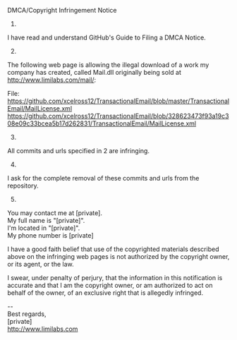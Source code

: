 DMCA/Copyright Infringement Notice

1.  
I have read and understand GitHub's Guide to Filing a DMCA Notice.

2.  
The following web page is allowing the illegal download of a work
my company has created, called Mail.dll originally being sold at
http://www.limilabs.com/mail/:

File:  
https://github.com/xcelross12/TransactionalEmail/blob/master/TransactionalEmail/MailLicense.xml  
https://github.com/xcelross12/TransactionalEmail/blob/328623473f93a19c308e09c33bcea5b17d262831/TransactionalEmail/MailLicense.xml

3.  
All commits and urls specified in 2 are infringing.

4.  
I ask for the complete removal of these commits and urls from the repository.

5.  
You may contact me at [private].  
My full name is "[private]".  
I'm located in "[private]".  
My phone number is [private]

I have a good faith belief that use of the copyrighted materials
described above on the infringing web pages is not authorized by the
copyright owner, or its agent, or the law.

I swear, under penalty of perjury, that the information in this
notification is accurate and that I am the copyright owner,
or am authorized to act on behalf of the owner,
of an exclusive right that is allegedly infringed.

--  
Best regards,  
[private]  
http://www.limilabs.com
